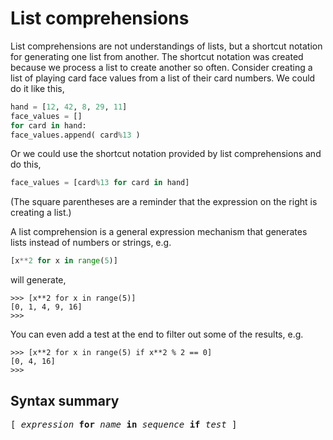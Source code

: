 # List comprehensions

List comprehensions are not understandings of lists, but a shortcut notation for generating one list from another. The shortcut notation was created because we process a list to create another so often. Consider creating a list of playing card face values from a list of their card numbers. We could do it like this,

```python
hand = [12, 42, 8, 29, 11]
face_values = []
for card in hand:
face_values.append( card%13 )
```

Or we could use the shortcut notation provided by list comprehensions and do this,

```python
face_values = [card%13 for card in hand]
```

(The square parentheses are a reminder that the expression on the right is creating a list.)

A list comprehension is a general expression mechanism that generates lists instead of numbers or strings, e.g.

```python
[x**2 for x in range(5)]
```

will generate,

```plaintext
>>> [x**2 for x in range(5)]
[0, 1, 4, 9, 16]
>>>
```

You can even add a test at the end to filter out some of the results, e.g.

```plaintext
>>> [x**2 for x in range(5) if x**2 % 2 == 0]
[0, 4, 16]
>>>
```

## Syntax summary

<pre>[ <i>expression</i> <b>for</b> <i>name</i> <b>in</b> <i>sequence</i> <b>if</b> <i>test</i> ]</pre>
